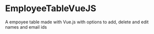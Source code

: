 # EmployeeTableVueJS
A empoyee table made with Vue.js with options to add, delete and edit names and email ids

